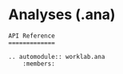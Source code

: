 # Analyses (.ana)

```{eval-rst}
API Reference
=============

.. automodule:: worklab.ana
    :members:
```

